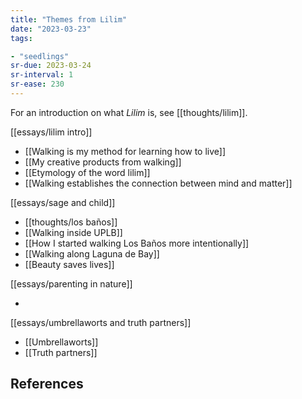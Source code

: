 ```yaml
---
title: "Themes from Lilim"
date: "2023-03-23"
tags:

- "seedlings"
sr-due: 2023-03-24
sr-interval: 1
sr-ease: 230
---
```


For an introduction on what *Lilim* is, see [[thoughts/lilim]].

[[essays/lilim intro]]

- [[Walking is my method for learning how to live]]
- [[My creative products from walking]]
- [[Etymology of the word lilim]]
- [[Walking establishes the connection between mind and matter]]

[[essays/sage and child]]

- [[thoughts/los baños]]
- [[Walking inside UPLB]]
- [[How I started walking Los Baños more intentionally]]
- [[Walking along Laguna de Bay]]
- [[Beauty saves lives]]

[[essays/parenting in nature]]

- 

[[essays/umbrellaworts and truth partners]]

- [[Umbrellaworts]]
- [[Truth partners]]

## References